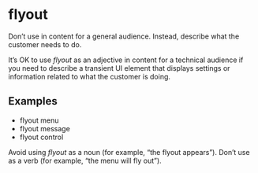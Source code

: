 # flyout

Don’t use in content for a general audience. Instead, describe what the customer needs to do.

It’s OK to use *flyout* as an adjective in content for a technical audience if you need to describe a transient UI element that displays settings or information related to what the customer is doing.

## Examples

- flyout menu  
- flyout message  
- flyout control

Avoid using *flyout* as a noun (for example, “the flyout appears”). Don’t use as a verb (for example, “the menu will fly out”).
